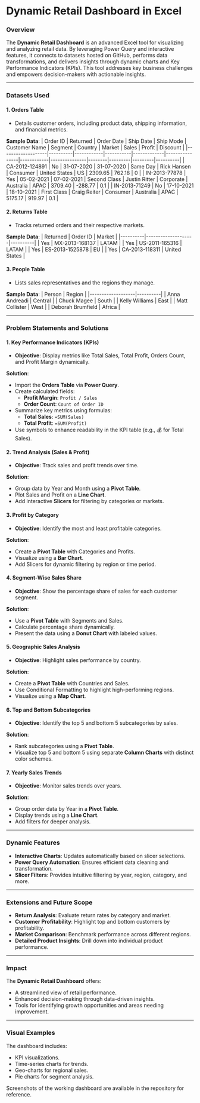 # Dynamic Retail Dashboard in Excel

### Overview

The **Dynamic Retail Dashboard** is an advanced Excel tool for visualizing and analyzing retail data. By leveraging Power Query and interactive features, it connects to datasets hosted on GitHub, performs data transformations, and delivers insights through dynamic charts and Key Performance Indicators (KPIs). This tool addresses key business challenges and empowers decision-makers with actionable insights.

---

### **Datasets Used**

#### 1. **Orders Table**
   - Details customer orders, including product data, shipping information, and financial metrics.

   **Sample Data**:
   | Order ID          | Returned | Order Date | Ship Date | Ship Mode   | Customer Name  | Segment    | Country       | Market | Sales   | Profit  | Discount |
   |-------------------|----------|------------|-----------|-------------|----------------|------------|---------------|--------|---------|---------|----------|
   | CA-2012-124891    | No       | 31-07-2020 | 31-07-2020 | Same Day    | Rick Hansen    | Consumer   | United States | US     | 2309.65 | 762.18  | 0        |
   | IN-2013-77878     | Yes      | 05-02-2021 | 07-02-2021 | Second Class | Justin Ritter  | Corporate  | Australia     | APAC   | 3709.40 | -288.77 | 0.1      |
   | IN-2013-71249     | No       | 17-10-2021 | 18-10-2021 | First Class | Craig Reiter   | Consumer   | Australia     | APAC   | 5175.17 | 919.97  | 0.1      |

#### 2. **Returns Table**
   - Tracks returned orders and their respective markets.

   **Sample Data**:
   | Returned | Order ID           | Market   |
   |----------|--------------------|----------|
   | Yes      | MX-2013-168137     | LATAM    |
   | Yes      | US-2011-165316     | LATAM    |
   | Yes      | ES-2013-1525878    | EU       |
   | Yes      | CA-2013-118311     | United States |

#### 3. **People Table**
   - Lists sales representatives and the regions they manage.

   **Sample Data**:
   | Person            | Region   |
   |-------------------|----------|
   | Anna Andreadi     | Central  |
   | Chuck Magee       | South    |
   | Kelly Williams    | East     |
   | Matt Collister    | West     |
   | Deborah Brumfield | Africa   |

---

### **Problem Statements and Solutions**

#### 1. **Key Performance Indicators (KPIs)**
   - **Objective**: Display metrics like Total Sales, Total Profit, Orders Count, and Profit Margin dynamically.

   **Solution**:
   - Import the **Orders Table** via **Power Query**.
   - Create calculated fields:
     - **Profit Margin**: `Profit / Sales`
     - **Order Count**: `Count of Order ID`
   - Summarize key metrics using formulas:
     - **Total Sales**: `=SUM(Sales)`
     - **Total Profit**: `=SUM(Profit)`
   - Use symbols to enhance readability in the KPI table (e.g., 💰 for Total Sales).

#### 2. **Trend Analysis (Sales & Profit)**
   - **Objective**: Track sales and profit trends over time.

   **Solution**:
   - Group data by Year and Month using a **Pivot Table**.
   - Plot Sales and Profit on a **Line Chart**.
   - Add interactive **Slicers** for filtering by categories or markets.

#### 3. **Profit by Category**
   - **Objective**: Identify the most and least profitable categories.

   **Solution**:
   - Create a **Pivot Table** with Categories and Profits.
   - Visualize using a **Bar Chart**.
   - Add Slicers for dynamic filtering by region or time period.

#### 4. **Segment-Wise Sales Share**
   - **Objective**: Show the percentage share of sales for each customer segment.

   **Solution**:
   - Use a **Pivot Table** with Segments and Sales.
   - Calculate percentage share dynamically.
   - Present the data using a **Donut Chart** with labeled values.

#### 5. **Geographic Sales Analysis**
   - **Objective**: Highlight sales performance by country.

   **Solution**:
   - Create a **Pivot Table** with Countries and Sales.
   - Use Conditional Formatting to highlight high-performing regions.
   - Visualize using a **Map Chart**.

#### 6. **Top and Bottom Subcategories**
   - **Objective**: Identify the top 5 and bottom 5 subcategories by sales.

   **Solution**:
   - Rank subcategories using a **Pivot Table**.
   - Visualize top 5 and bottom 5 using separate **Column Charts** with distinct color schemes.

#### 7. **Yearly Sales Trends**
   - **Objective**: Monitor sales trends over years.

   **Solution**:
   - Group order data by Year in a **Pivot Table**.
   - Display trends using a **Line Chart**.
   - Add filters for deeper analysis.

---

### **Dynamic Features**

- **Interactive Charts**: Updates automatically based on slicer selections.
- **Power Query Automation**: Ensures efficient data cleaning and transformation.
- **Slicer Filters**: Provides intuitive filtering by year, region, category, and more.

---

### **Extensions and Future Scope**

- **Return Analysis**: Evaluate return rates by category and market.
- **Customer Profitability**: Highlight top and bottom customers by profitability.
- **Market Comparison**: Benchmark performance across different regions.
- **Detailed Product Insights**: Drill down into individual product performance.

---

### **Impact**

The **Dynamic Retail Dashboard** offers:
- A streamlined view of retail performance.
- Enhanced decision-making through data-driven insights.
- Tools for identifying growth opportunities and areas needing improvement.

---

### **Visual Examples**

The dashboard includes:
- KPI visualizations.
- Time-series charts for trends.
- Geo-charts for regional sales.
- Pie charts for segment analysis.

Screenshots of the working dashboard are available in the repository for reference.


